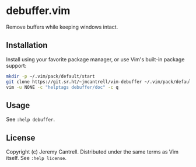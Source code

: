 # debuffer.vim

Remove buffers while keeping windows intact.

## Installation

Install using your favorite package manager, or use Vim's built-in package support:

```sh
mkdir -p ~/.vim/pack/default/start
git clone https://git.sr.ht/~jmcantrell/vim-debuffer ~/.vim/pack/default/start/debuffer
vim -u NONE -c "helptags debuffer/doc" -c q
```

## Usage

See `:help debuffer`.

## License

Copyright (c) Jeremy Cantrell. Distributed under the same terms as Vim itself.
See `:help license`.
